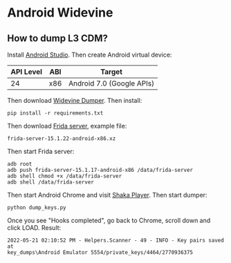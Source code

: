 # Android Widevine

## How to dump L3 CDM?

Install [Android Studio][1]. Then create Android virtual device:

API Level | ABI | Target
----------|-----|--------------------------
24        | x86 | Android 7.0 (Google APIs)

Then download [Widevine Dumper][2]. Then install:

~~~
pip install -r requirements.txt
~~~

Then download [Frida server][3], example file:

~~~
frida-server-15.1.22-android-x86.xz
~~~

Then start Frida server:

~~~
adb root
adb push frida-server-15.1.17-android-x86 /data/frida-server
adb shell chmod +x /data/frida-server
adb shell /data/frida-server
~~~

Then start Android Chrome and visit [Shaka Player][4]. Then start dumper:

~~~
python dump_keys.py
~~~

Once you see "Hooks completed", go back to Chrome, scroll down and click LOAD.
Result:

~~~
2022-05-21 02:10:52 PM - Helpers.Scanner - 49 - INFO - Key pairs saved at
key_dumps\Android Emulator 5554/private_keys/4464/2770936375
~~~

[1]://developer.android.com/studio
[2]://github.com/wvdumper/dumper
[3]://github.com/frida/frida/releases
[4]://integration.widevine.com/player
